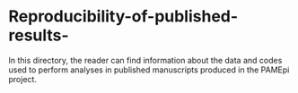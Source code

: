 # Reproducibility-of-published-results-
In this directory, the reader can find information about the data and codes used to perform analyses in published manuscripts produced in the PAMEpi project.
